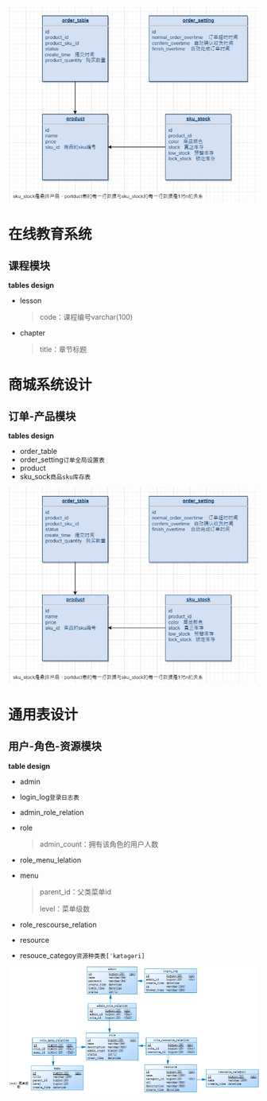 
 ![image](./images/order_task.jpg)

# 在线教育系统

## 课程模块

**tables design**

- lesson

  > code：课程编号varchar(100)

- chapter

  > title：章节标题













# 商城系统设计



## 订单-产品模块

**tables design**

- order_table
- order_setting`订单全局设置表`
- product
- sku_sock`商品sku库存表`

 
 
 ![](.\images\order_task.jpg)





















# 通用表设计



## 用户-角色-资源模块

**table design**

- admin

- login_log`登录日志表`

- admin_role_relation

- role

  > admin_count：拥有该角色的用户人数

- role_menu_lelation

- menu

  > parent_id：父类菜单id
  >
  > level：菜单级数

- role_rescourse_relation

- resource

- resouce_categoy`资源种类表[ˈkætəɡəri]`



 ![](.\images\login_authorization.png)



